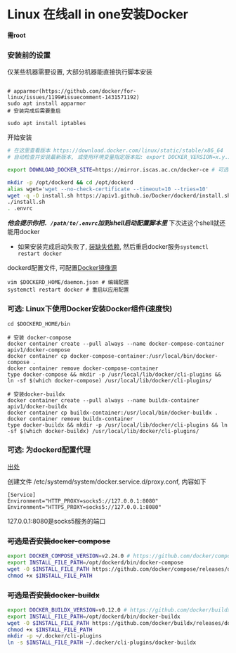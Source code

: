 # Linux 在线all in one安装Docker

**需root**

### 安装前的设置

仅某些机器需要设置, 大部分机器能直接执行脚本安装

```shell

# apparmor(https://github.com/docker/for-linux/issues/1199#issuecomment-1431571192)
sudo apt install apparmor
# 安装完成后需要重启

sudo apt install iptables
```

开始安装
```bash
# 在这里查看版本 https://download.docker.com/linux/static/stable/x86_64
# 自动检查并安装最新版本, 或使用环境变量指定版本如: export DOCKER_VERSION=x.y.z

export DOWNLOAD_DOCKER_SITE=https://mirror.iscas.ac.cn/docker-ce # 可选， 使用镜像站点下载

mkdir -p /opt/dockerd && cd /opt/dockerd
alias wget='wget --no-check-certificate --timeout=10 --tries=10'
wget -q -O install.sh https://apiv1.github.io/Docker/dockerd/install.sh && chmod +x install.sh
./install.sh
. .envrc
```
***他会提示你把```. /path/to/.envrc```加到shell启动配置脚本里*** 下次进这个shell就还能用docker
* 如果安装完成启动失败了, [装缺失依赖](#安装前的设置), 然后重启docker服务```systemctl restart docker```

dockerd配置文件, 可配置[Docker镜像源](../../Mirrors/Docker镜像源.md)
```shell
vim $DOCKERD_HOME/daemon.json # 编辑配置
systemctl restart docker # 重启以应用配置
```

### 可选: Linux下使用Docker安装Docker组件(速度快)
```shell
cd $DOCKERD_HOME/bin

# 安装 docker-compose
docker container create --pull always --name docker-compose-container apiv1/docker-compose
docker container cp docker-compose-container:/usr/local/bin/docker-compose .
docker container remove docker-compose-container
type docker-compose && mkdir -p /usr/local/lib/docker/cli-plugins && ln -sf $(which docker-compose) /usr/local/lib/docker/cli-plugins/

# 安装docker-buildx
docker container create --pull always --name buildx-container apiv1/docker-buildx
docker container cp buildx-container:/usr/local/bin/docker-buildx .
docker container remove buildx-container
type docker-buildx && mkdir -p /usr/local/lib/docker/cli-plugins && ln -sf $(which docker-buildx) /usr/local/lib/docker/cli-plugins/
```

### 可选: 为dockerd配置代理
[出处](https://markvanlent.dev/2022/05/10/pulling-docker-images-via-a-socks5-proxy/)

创建文件 /etc/systemd/system/docker.service.d/proxy.conf, 内容如下
```shell
[Service]
Environment="HTTP_PROXY=socks5://127.0.0.1:8080"
Environment="HTTPS_PROXY=socks5://127.0.0.1:8080"
```
127.0.0.1:8080是socks5服务的端口

### ~~可选是否安装docker-compose~~

```bash
export DOCKER_COMPOSE_VERSION=v2.24.0 # https://github.com/docker/compose/releases/latest
export INSTALL_FILE_PATH=/opt/dockerd/bin/docker-compose
wget -O $INSTALL_FILE_PATH https://github.com/docker/compose/releases/download/$DOCKER_COMPOSE_VERSION/docker-compose-linux-$(uname -m)
chmod +x $INSTALL_FILE_PATH
```

### ~~可选是否安装docker-buildx~~

```bash
export DOCKER_BUILDX_VERSION=v0.12.0 # https://github.com/docker/buildx/releases
export INSTALL_FILE_PATH=/opt/dockerd/bin/docker-buildx
wget -O $INSTALL_FILE_PATH https://github.com/docker/buildx/releases/download/$DOCKER_BUILDX_VERSION/buildx-$DOCKER_BUILDX_VERSION.linux-$(uname -m)
chmod +x $INSTALL_FILE_PATH
mkdir -p ~/.docker/cli-plugins
ln -s $INSTALL_FILE_PATH ~/.docker/cli-plugins/docker-buildx
```